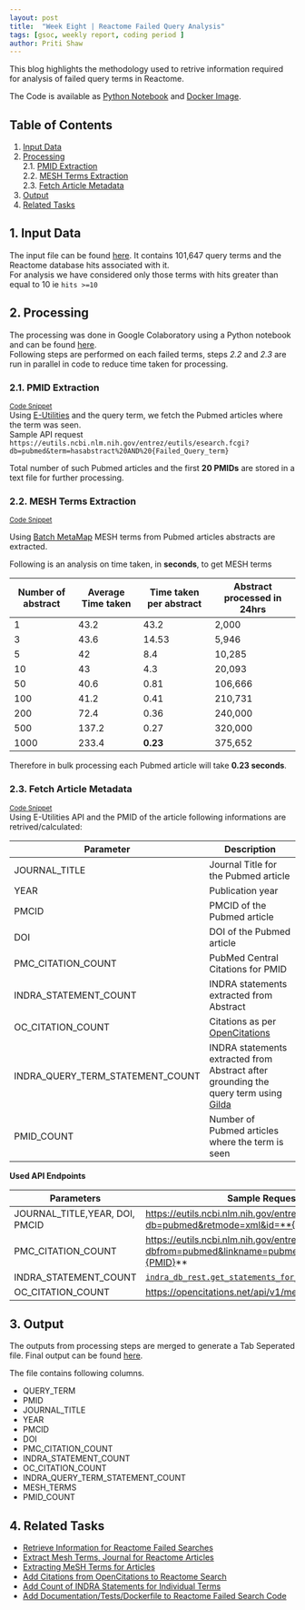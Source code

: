 ```yaml
---  
layout: post
title:  "Week Eight | Reactome Failed Query Analysis"
tags: [gsoc, weekly report, coding period ]
author: Priti Shaw
---
```

This blog highlights the methodology used to retrive information required for analysis of failed query terms in Reactome.  

The Code is available as [Python Notebook](https://gist.github.com/PritiShaw/fb8abb610ec8267d21150544aa245257) and [Docker Image](https://hub.docker.com/r/pritishaw/reactome-query-processing).

## Table of Contents  
1. [Input Data](#1-input-data)  
2. [Processing](#2-processing)  
    2.1. [PMID Extraction](#21-pmid-extraction)  
    2.2. [MESH Terms Extraction](#22-mesh-terms-extraction)  
    2.3. [Fetch Article Metadata](#23-fetch-article-metadata)  
3. [Output](#3-output)  
4. [Related Tasks](#4-related-tasks)  

## 1. Input Data  
The input file can be found [here](https://raw.githubusercontent.com/cannin/reach-query/master/queries.csv). It contains 101,647 query terms and the Reactome database hits associated with it.  
For analysis we have considered only those terms with hits greater than equal to 10 ie `hits >=10`  

## 2. Processing  
The processing was done in Google Colaboratory using a Python notebook and can be found [here](https://colab.research.google.com/gist/PritiShaw/fb8abb610ec8267d21150544aa245257/reactome-failed-query-processing.ipynb).  
Following steps are performed on each failed terms, steps *2.2* and *2.3* are run in parallel in code to reduce time taken for processing.  

### 2.1. PMID Extraction  
<sup>[Code Snippet](https://colab.research.google.com/gist/PritiShaw/fb8abb610ec8267d21150544aa245257/reactome-failed-query-processing.ipynb#scrollTo=rGjJnEF2d8xP)</sup>   
Using [E-Utilities](https://www.ncbi.nlm.nih.gov/books/NBK25499/) and the query term, we fetch the Pubmed articles where the term was seen.  
Sample API request  
`https://eutils.ncbi.nlm.nih.gov/entrez/eutils/esearch.fcgi?db=pubmed&term=hasabstract%20AND%20{Failed_Query_term}`
  
Total number of such Pubmed articles and the first **20 PMIDs** are stored in a text file for further processing.  


### 2.2. MESH Terms Extraction  
<sup>[Code Snippet](https://colab.research.google.com/gist/PritiShaw/fb8abb610ec8267d21150544aa245257/reactome-failed-query-processing.ipynb#scrollTo=YtbRKt3Hcp4H)</sup>

Using [Batch MetaMap](https://ii.nlm.nih.gov/Batch/index.shtml) MESH terms from Pubmed articles abstracts are extracted.

Following is an analysis on time taken, in **seconds**, to get MESH terms  

| Number of abstract | Average Time taken | Time taken per abstract | Abstract processed in 24hrs |
|-|-|-|-|
| 1 | 43.2 | 43.2 | 2,000 |
| 3 | 43.6 | 14.53 | 5,946 |
| 5 | 42 | 8.4 | 10,285 |
| 10 | 43 | 4.3 | 20,093 |
| 50 | 40.6 | 0.81 | 106,666 |
| 100 | 41.2 | 0.41 | 210,731 |
| 200 | 72.4 | 0.36 | 240,000 |
| 500 | 137.2 | 0.27 | 320,000 |
| 1000 | 233.4 | **0.23** | 375,652 |

Therefore in bulk processing each Pubmed article will take **0.23 seconds**.  

### 2.3. Fetch Article Metadata  
<sup>[Code Snippet](https://colab.research.google.com/gist/PritiShaw/fb8abb610ec8267d21150544aa245257/reactome-failed-query-processing.ipynb#scrollTo=pnArpnW-fmNy)</sup>   
Using E-Utilities API and the PMID of the article following informations are retrived/calculated:  

|Parameter|Description|
|---|---|
|JOURNAL_TITLE|Journal Title for the Pubmed article|
|YEAR|Publication year|
|PMCID|PMCID of the Pubmed article|
|DOI|DOI of the Pubmed article|
|PMC_CITATION_COUNT|PubMed Central Citations for PMID|
|INDRA_STATEMENT_COUNT|INDRA statements extracted from Abstract|
|OC_CITATION_COUNT|Citations as per [OpenCitations](https://opencitations.net/)|
|INDRA_QUERY_TERM_STATEMENT_COUNT|INDRA statements extracted from Abstract after grounding the query term using [Gilda](https://github.com/indralab/gilda)|
|PMID_COUNT|Number of Pubmed articles where the term is seen|  

**Used API Endpoints**  

|Parameters|Sample Request|
|---|---|
|JOURNAL_TITLE,YEAR, DOI, PMCID|https://eutils.ncbi.nlm.nih.gov/entrez/eutils/efetch.fcgi?db=pubmed&retmode=xml&id=**{PMID}**|
|PMC_CITATION_COUNT|https://eutils.ncbi.nlm.nih.gov/entrez/eutils/elink.fcgi?dbfrom=pubmed&linkname=pubmed_pmc_refs&id=**{PMID}**|
|INDRA_STATEMENT_COUNT|[`indra_db_rest.get_statements_for_paper(PMID)`](https://indra.readthedocs.io/en/latest/modules/sources/indra_db_rest/#indra.sources.indra_db_rest.api.get_statements_for_paper)|
|OC_CITATION_COUNT|https://opencitations.net/api/v1/metadata/**{DOI}**|

## 3. Output  

The outputs from processing steps are merged to generate a Tab Seperated file. Final output can be found [here](https://raw.githubusercontent.com/PritiShaw/Reactome-Failed-Queries-Processing/master/output.tsv).  

The file contains following columns.
* QUERY_TERM
* PMID
* JOURNAL_TITLE
* YEAR
* PMCID
* DOI
* PMC_CITATION_COUNT
* INDRA_STATEMENT_COUNT
* OC_CITATION_COUNT
* INDRA_QUERY_TERM_STATEMENT_COUNT
* MESH_TERMS
* PMID_COUNT

## 4. Related Tasks  

- [Retrieve Information for Reactome Failed Searches](https://github.com/cannin/enhance_nlp_interaction_network_gsoc2020/issues/7)  
- [Extract Mesh Terms, Journal for Reactome Articles](https://github.com/cannin/enhance_nlp_interaction_network_gsoc2020/issues/6)  
- [Extracting MeSH Terms for Articles](https://github.com/cannin/enhance_nlp_interaction_network_gsoc2020/issues/1)
- [Add Citations from OpenCitations to Reactome Search](https://github.com/cannin/enhance_nlp_interaction_network_gsoc2020/issues/9)  
- [Add Count of INDRA Statements for Individual Terms](https://github.com/cannin/enhance_nlp_interaction_network_gsoc2020/issues/10)  
- [Add Documentation/Tests/Dockerfile to Reactome Failed Search Code](https://github.com/cannin/enhance_nlp_interaction_network_gsoc2020/issues/12)
